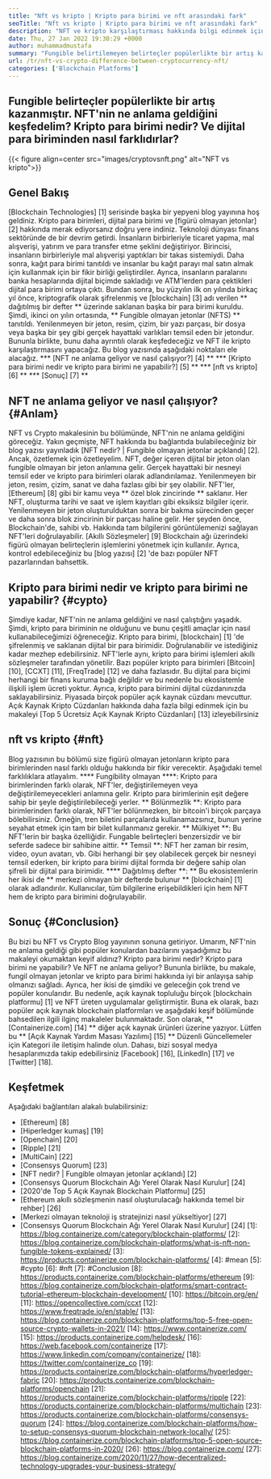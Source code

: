 ```yaml
---
title: "Nft vs kripto | Kripto para birimi ve nft arasındaki fark" 
seoTitle: "Nft vs kripto | Kripto para birimi ve nft arasındaki fark" 
description: "NFT ve kripto karşılaştırması hakkında bilgi edinmek için bu makaleyi izleyin. NFT'ler, kripto'nun şifreli bir dijital para biçimi olduğu gerçek yaşam nesnelerini temsil eder." 
date: Thu, 27 Jan 2022 19:30:29 +0000
author: muhammadmustafa
summary: "Fungible belirtilemeyen belirteçler popülerlikte bir artış kazanmıştır. NFT'nin ne anlama geldiğini keşfedelim? Kripto para birimi nedir? Ve dijital para biriminden nasıl farklıdırlar?" 
url: /tr/nft-vs-crypto-difference-between-cryptocurrency-nft/
categories: ['Blockchain Platforms']
---
```


## Fungible belirteçler popülerlikte bir artış kazanmıştır. NFT'nin ne anlama geldiğini keşfedelim? Kripto para birimi nedir? Ve dijital para biriminden nasıl farklıdırlar?

{{< figure align=center src="images/cryptovsnft.png" alt="NFT vs kripto">}}


## Genel Bakış
[Blockchain Technologies] [1] serisinde başka bir yepyeni blog yayınına hoş geldiniz. Kripto para birimleri, dijital para birimi ve [figürü olmayan jetonlar] [2] hakkında merak ediyorsanız doğru yere indiniz. Teknoloji dünyası finans sektöründe de bir devrim getirdi. İnsanların birbirleriyle ticaret yapma, mal alışverişi, yatırım ve para transfer etme şeklini değiştiriyor. Birincisi, insanların birbirleriyle mal alışverişi yaptıkları bir takas sistemiydi. Daha sonra, kağıt para birimi tanıtıldı ve insanlar bu kağıt parayı mal satın almak için kullanmak için bir fikir birliği geliştirdiler. Ayrıca, insanların paralarını banka hesaplarında dijital biçimde sakladığı ve ATM'lerden para çektikleri dijital para birimi ortaya çıktı.
Bundan sonra, bu yüzyılın ilk on yılında birkaç yıl önce, kriptografik olarak şifrelenmiş ve [blockchain] [3] adı verilen ** dağıtılmış bir defter ** üzerinde saklanan başka bir para birimi kuruldu. Şimdi, ikinci on yılın ortasında, ** Fungible olmayan jetonlar (NFTS) ** tanıtıldı. Yenilenmeyen bir jeton, resim, çizim, bir yazı parçası, bir dosya veya başka bir şey gibi gerçek hayattaki varlıkları temsil eden bir jetondur. Bununla birlikte, bunu daha ayrıntılı olarak keşfedeceğiz ve NFT ile kripto karşılaştırmasını yapacağız. Bu blog yazısında aşağıdaki noktaları ele alacağız.
  *** [NFT ne anlama geliyor ve nasıl çalışıyor?] [4] **
  *** [Kripto para birimi nedir ve kripto para birimi ne yapabilir?] [5] **
  *** [nft vs kripto] [6] **
  *** [Sonuç] [7] **

## NFT ne anlama geliyor ve nasıl çalışıyor? {#Anlam}
NFT vs Crypto makalesinin bu bölümünde, NFT'nin ne anlama geldiğini göreceğiz. Yakın geçmişte, NFT hakkında bu bağlantıda bulabileceğiniz bir blog yazısı yayınladık [NFT nedir? | Fungible olmayan jetonlar açıklandı] [2]. Ancak, özetlemek için özetleyelim. NFT, değer içeren dijital bir jeton olan fungible olmayan bir jeton anlamına gelir. Gerçek hayattaki bir nesneyi temsil eder ve kripto para birimleri olarak adlandırılamaz. Yenilenmeyen bir jeton, resim, çizim, sanat ve daha fazlası gibi bir şey olabilir. NFT'ler, [Ethereum] [8] gibi bir kamu veya ** özel blok zincirinde ** saklanır. Her NFT, oluşturma tarihi ve saat ve işlem kayıtları gibi eksiksiz bilgiler içerir. Yenilenmeyen bir jeton oluşturulduktan sonra bir bakma sürecinden geçer ve daha sonra blok zincirinin bir parçası haline gelir.
Her şeyden önce, Blockchain'de, sahibi vb. Hakkında tam bilgilerini görüntülemenizi sağlayan NFT'leri doğrulayabilir. [Akıllı Sözleşmeler] [9] Blockchain ağı üzerindeki figürü olmayan belirteçlerin işlemlerini yönetmek için kullanılır. Ayrıca, kontrol edebileceğiniz bu [blog yazısı] [2] 'de bazı popüler NFT pazarlarından bahsettik.

## Kripto para birimi nedir ve kripto para birimi ne yapabilir? {#cypto}
Şimdiye kadar, NFT'nin ne anlama geldiğini ve nasıl çalıştığını yaşadık. Şimdi, kripto para biriminin ne olduğunu ve bunu çeşitli amaçlar için nasıl kullanabileceğimizi öğreneceğiz. Kripto para birimi, [blockchain] [1] 'de şifrelenmiş ve saklanan dijital bir para birimidir. Doğrulanabilir ve istediğiniz kadar mezhep edebilirsiniz. NFT'lerle aynı, kripto para birimi işlemleri akıllı sözleşmeler tarafından yönetilir. Bazı popüler kripto para birimleri [Bitcoin] [10], [CCXT] [11], [FreqTrade] [12] ve daha fazlasıdır.
Bu dijital para biçimi herhangi bir finans kuruma bağlı değildir ve bu nedenle bu ekosistemle ilişkili işlem ücreti yoktur. Ayrıca, kripto para birimini dijital cüzdanınızda saklayabilirsiniz. Piyasada birçok popüler açık kaynak cüzdanı mevcuttur. Açık Kaynak Kripto Cüzdanları hakkında daha fazla bilgi edinmek için bu makaleyi [Top 5 Ücretsiz Açık Kaynak Kripto Cüzdanları] [13] izleyebilirsiniz

## nft vs kripto {#nft}
Blog yazısının bu bölümü size figürü olmayan jetonların kripto para birimlerinden nasıl farklı olduğu hakkında bir fikir verecektir. Aşağıdaki temel farklılıklara atlayalım.
**** Fungibility olmayan ****: Kripto para birimlerinden farklı olarak, NFT'ler, değiştirilemeyen veya değiştirilemeyecekleri anlamına gelir. Kripto para birimlerinin eşit değere sahip bir şeyle değiştirilebileceği yerler.
** Bölünmezlik **: Kripto para birimlerinden farklı olarak, NFT'ler bölünmezken, bir bitcoin'i birçok parçaya bölebilirsiniz. Örneğin, tren biletini parçalarda kullanamazsınız, bunun yerine seyahat etmek için tam bir bilet kullanmanız gerekir.
** Mülkiyet **: Bu NFT'lerin bir başka özelliğidir. Fungable belirteçleri benzersizdir ve bir seferde sadece bir sahibine aittir.
** Temsil **: NFT her zaman bir resim, video, oyun avatarı, vb. Gibi herhangi bir şey olabilecek gerçek bir nesneyi temsil ederken, bir kripto para birimi dijital formda bir değere sahip olan şifreli bir dijital para birimidir.
**** Dağıtılmış defter **: ** Bu ekosistemlerin her ikisi de ** merkezi olmayan bir defterde bulunur ** [blockchain] [1] olarak adlandırılır. Kullanıcılar, tüm bilgilerine erişebildikleri için hem NFT hem de kripto para birimini doğrulayabilir.

## Sonuç {#Conclusion}
Bu bizi bu NFT vs Crypto Blog yayınının sonuna getiriyor. Umarım, NFT'nin ne anlama geldiği gibi popüler konulardan bazılarını yaşadığımız bu makaleyi okumaktan keyif aldınız? Kripto para birimi nedir? Kripto para birimi ne yapabilir? Ve NFT ne anlama geliyor? Bununla birlikte, bu makale, fungil olmayan jetonlar ve kripto para birimi hakkında iyi bir anlayışa sahip olmanızı sağladı. Ayrıca, her ikisi de şimdiki ve geleceğin çok trend ve popüler konularıdır. Bu nedenle, açık kaynak topluluğu birçok [blockchain platformu] [1] ve NFT üreten uygulamalar geliştirmiştir. Buna ek olarak, bazı popüler açık kaynak blockchain platformları ve aşağıdaki keşif bölümünde bahsedilen ilgili ilginç makaleler bulunmaktadır.
Son olarak, ** [Containerize.com] [14] ** diğer açık kaynak ürünleri üzerine yazıyor. Lütfen bu ** [Açık Kaynak Yardım Masası Yazılımı] [15] ** Düzenli Güncellemeler için Kategori ile iletişim halinde olun. Dahası, bizi sosyal medya hesaplarımızda takip edebilirsiniz [Facebook] [16], [LinkedIn] [17] ve [Twitter] [18].

## Keşfetmek
Aşağıdaki bağlantıları alakalı bulabilirsiniz:
  * [Ethereum] [8]
  * [Hiperledger kumaş] [19]
  * [Openchain] [20]
  * [Ripple] [21]
  * [MultiCain] [22]
  * [Consensys Quorum] [23]
  * [NFT nedir? | Fungible olmayan jetonlar açıklandı] [2]
  * [Consensys Quorum Blockchain Ağı Yerel Olarak Nasıl Kurulur] [24]
  * [2020'de Top 5 Açık Kaynak Blockchain Platformu] [25]
  * [Ethereum akıllı sözleşmenin nasıl oluşturulacağı hakkında temel bir rehber] [26]
  * [Merkezi olmayan teknoloji iş stratejinizi nasıl yükseltiyor] [27]
  * [Consensys Quorum Blockchain Ağı Yerel Olarak Nasıl Kurulur] [24]
[1]: https://blog.containerize.com/category/blockchain-platforms/
[2]: https://blog.containerize.com/blockchain-platforms/what-is-nft-non-fungible-tokens-explained/
[3]: https://products.containerize.com/blockchain-platforms/
[4]: #mean
[5]: #cypto
[6]: #nft
[7]: #Conclusion
[8]: https://products.containerize.com/blockchain-platforms/ethereum
[9]: https://blog.containerize.com/blockchain-platforms/smart-contract-tutorial-ethereum-blockchain-development/
[10]: https://bitcoin.org/en/
[11]: https://opencollective.com/ccxt
[12]: https://www.freqtrade.io/en/stable/
[13]: https://blog.containerize.com/blockchain-platforms/top-5-free-open-source-crypto-wallets-in-2021/
[14]: https://www.containerize.com/
[15]: https://products.containerize.com/helpdesk/
[16]: https://web.facebook.com/containerize
[17]: https://www.linkedin.com/company/containerize/
[18]: https://twitter.com/containerize_co
[19]: https://products.containerize.com/blockchain-platforms/hyperledger-fabric
[20]: https://products.containerize.com/blockchain-platforms/openchain
[21]: https://products.containerize.com/blockchain-platforms/ripple
[22]: https://products.containerize.com/blockchain-platforms/multichain
[23]: https://products.containerize.com/blockchain-platforms/consensys-quorum
[24]: https://blog.containerize.com/blockchain-platforms/how-to-setup-consensys-quorum-blockchain-network-locally/
[25]: https://blog.containerize.com/blockchain-platforms/top-5-open-source-blockchain-platforms-in-2020/
[26]: https://blog.containerize.com/
[27]: https://blog.containerize.com/2020/11/27/how-decentralized-technology-upgrades-your-business-strategy/
